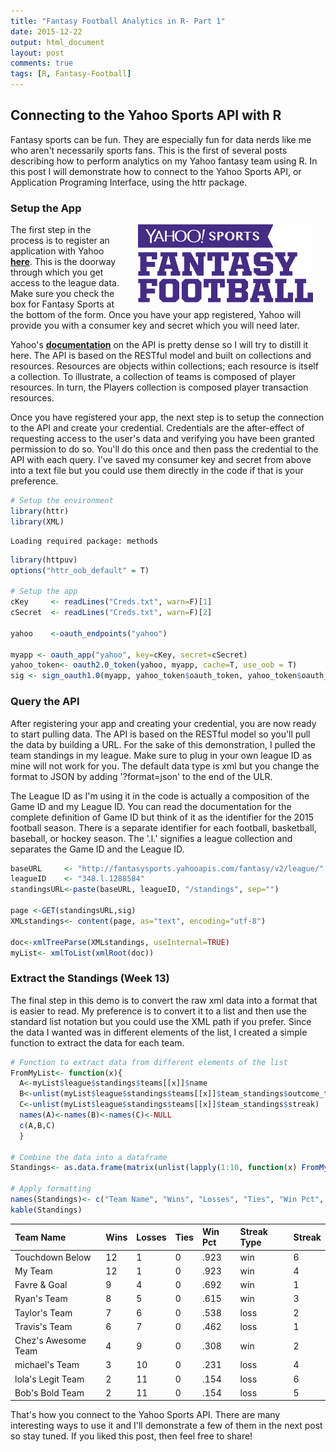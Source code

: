 ```yaml
---
title: "Fantasy Football Analytics in R- Part 1"
date: 2015-12-22
output: html_document
layout: post
comments: true
tags: [R, Fantasy-Football]
---
```




## Connecting to the Yahoo Sports API with R  
Fantasy sports can be fun. They are especially fun for data nerds like me who aren't necessarily sports fans. This is the first of several posts describing how to perform analytics on my Yahoo fantasy team using R. In this post I will demonstrate how to connect to the Yahoo Sports API, or Application Programing Interface, using the httr package.


### Setup the App
<img src="/images/yahoo_sports.png" alt="Yahoo Sports" align="right" width="280" height="125" hspace="20"> The first step in the process is to register an application with Yahoo  **[here](https://developer.yahoo.com/apps/create/)**. This is the doorway through which you get access to the league data.  Make sure you check the box for Fantasy Sports at the bottom of the form. Once you have your app registered, Yahoo will provide you with a consumer key and secret which you will need later.

Yahoo's  **[documentation](https://developer.yahoo.com/fantasysports/guide/)** on the API is pretty dense so I will try to distill it here. The API is based on the RESTful model and built on collections and resources.  Resources are objects within collections; each resource is itself a collection.  To illustrate, a collection of teams is composed of player resources.  In turn, the Players collection is composed player transaction resources.  

Once you have registered your app, the next step is to setup the connection to the API and create your credential. Credentials are the after-effect of requesting access to the user's data and verifying you have been granted permission to do so. You'll do this once and then pass the credential to the API with each query. I've saved my consumer key and secret from above into a text file but you could use them directly in the code if that is your preference. 

```r
# Setup the environment
library(httr)
library(XML)
```

```
Loading required package: methods
```

```r
library(httpuv)
options("httr_oob_default" = T)

# Setup the app
cKey     <- readLines("Creds.txt", warn=F)[1]
cSecret  <- readLines("Creds.txt", warn=F)[2]

yahoo    <-oauth_endpoints("yahoo")

myapp <- oauth_app("yahoo", key=cKey, secret=cSecret)
yahoo_token<- oauth2.0_token(yahoo, myapp, cache=T, use_oob = T)
sig <- sign_oauth1.0(myapp, yahoo_token$oauth_token, yahoo_token$oauth_token_secret)
```

### Query the API  
After registering your app and creating your credential, you are now ready to start pulling data. The API is based on the RESTful model so you'll pull the data by building a URL. For the sake of this demonstration, I pulled the team standings in my league. Make sure to plug in your own league ID as mine will not work for you. The default data type is xml but you change the format to JSON by adding '?format=json' to the end of the ULR. 

The League ID as I'm using it in the code is actually a composition of the Game ID and my League ID. You can read the documentation for the complete definition of Game ID but think of it as the identifier for the 2015 football season.  There is a separate identifier for each football, basketball, baseball, or hockey season. The '.l.' signifies a league collection and separates the Game ID and the League ID. 


```r
baseURL     <- "http://fantasysports.yahooapis.com/fantasy/v2/league/"
leagueID    <- "348.l.1288584"
standingsURL<-paste(baseURL, leagueID, "/standings", sep="")

page <-GET(standingsURL,sig)
XMLstandings<- content(page, as="text", encoding="utf-8")

doc<-xmlTreeParse(XMLstandings, useInternal=TRUE)
myList<- xmlToList(xmlRoot(doc))
```

### Extract the Standings (Week 13)
The final step in this demo is to convert the raw xml data into a format that is easier to read. My preference is to convert it to a list and then use the standard list notation but you could use the XML path if you prefer. Since the data I wanted was in different elements of the list, I created a simple function to extract the data for each team.


```r
# Function to extract data from different elements of the list
FromMyList<- function(x){
  A<-myList$league$standings$teams[[x]]$name
  B<-unlist(myList$league$standings$teams[[x]]$team_standings$outcome_totals)
  C<-unlist(myList$league$standings$teams[[x]]$team_standings$streak)
  names(A)<-names(B)<-names(C)<-NULL
  c(A,B,C)
  }

# Combine the data into a dataframe
Standings<- as.data.frame(matrix(unlist(lapply(1:10, function(x) FromMyList(x))), byrow=T, ncol=7))

# Apply formatting
names(Standings)<- c("Team Name", "Wins", "Losses", "Ties", "Win Pct", "Streak Type", "Streak")
kable(Standings)
```



|Team Name           |Wins |Losses |Ties |Win Pct |Streak Type |Streak |
|:-------------------|:----|:------|:----|:-------|:-----------|:------|
|Touchdown Below     |12   |1      |0    |.923    |win         |6      |
|My Team             |12   |1      |0    |.923    |win         |4      |
|Favre & Goal        |9    |4      |0    |.692    |win         |1      |
|Ryan's Team         |8    |5      |0    |.615    |win         |3      |
|Taylor's Team       |7    |6      |0    |.538    |loss        |2      |
|Travis's Team       |6    |7      |0    |.462    |loss        |1      |
|Chez's Awesome Team |4    |9      |0    |.308    |win         |2      |
|michael's Team      |3    |10     |0    |.231    |loss        |4      |
|lola's Legit Team   |2    |11     |0    |.154    |loss        |6      |
|Bob's Bold Team     |2    |11     |0    |.154    |loss        |5      |
  
  
That's how you connect to the Yahoo Sports API. There are many interesting ways to use it and I'll demonstrate a few of them in the next post so stay tuned.  If you liked this post, then feel free to share!
